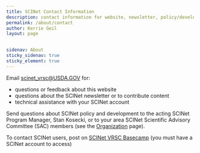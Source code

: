 ```yaml
---
title: SCINet Contact Information
description: contact information for website, newsletter, policy/development, and technical assistance
permalink: /about/contact
author: Kerrie Geil
layout: page

 
sidenav: About
sticky_sidenav: true
sticky_element: true
---
```



Email [scinet_vrsc@USDA.GOV](mailto:scinet_vrsc@USDA.GOV) for:
* questions or feedback about this website
* questions about the SCINet newsletter or to contribute content
* technical assistance with your SCINet account

Send questions about SCINet policy and development to the acting SCINet Program Manager, Stan Kosecki, or to your area SCINet Scientific Advisory Committee (SAC) members (see the [Organization](/about/organization) page).

To contact SCINet users, post on [SCINet VRSC Basecamp](https://3.basecamp.com/3625179/projects/5538276) (you must have a SCINet account to access)
